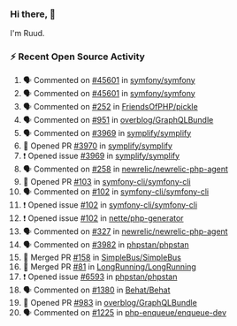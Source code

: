 ### Hi there, 👋

I'm Ruud.
 
### :zap: Recent Open Source Activity

<!--START_SECTION:activity-->
1. 🗣 Commented on [#45601](https://github.com/symfony/symfony/issues/45601) in [symfony/symfony](https://github.com/symfony/symfony)
2. 🗣 Commented on [#45601](https://github.com/symfony/symfony/issues/45601) in [symfony/symfony](https://github.com/symfony/symfony)
3. 🗣 Commented on [#252](https://github.com/FriendsOfPHP/pickle/issues/252) in [FriendsOfPHP/pickle](https://github.com/FriendsOfPHP/pickle)
4. 🗣 Commented on [#951](https://github.com/overblog/GraphQLBundle/issues/951) in [overblog/GraphQLBundle](https://github.com/overblog/GraphQLBundle)
5. 🗣 Commented on [#3969](https://github.com/symplify/symplify/issues/3969) in [symplify/symplify](https://github.com/symplify/symplify)
6. 💪 Opened PR [#3970](https://github.com/symplify/symplify/pull/3970) in [symplify/symplify](https://github.com/symplify/symplify)
7. ❗️ Opened issue [#3969](https://github.com/symplify/symplify/issues/3969) in [symplify/symplify](https://github.com/symplify/symplify)
8. 🗣 Commented on [#258](https://github.com/newrelic/newrelic-php-agent/issues/258) in [newrelic/newrelic-php-agent](https://github.com/newrelic/newrelic-php-agent)
9. 💪 Opened PR [#103](https://github.com/symfony-cli/symfony-cli/pull/103) in [symfony-cli/symfony-cli](https://github.com/symfony-cli/symfony-cli)
10. 🗣 Commented on [#102](https://github.com/symfony-cli/symfony-cli/issues/102) in [symfony-cli/symfony-cli](https://github.com/symfony-cli/symfony-cli)
11. ❗️ Opened issue [#102](https://github.com/symfony-cli/symfony-cli/issues/102) in [symfony-cli/symfony-cli](https://github.com/symfony-cli/symfony-cli)
12. ❗️ Opened issue [#102](https://github.com/nette/php-generator/issues/102) in [nette/php-generator](https://github.com/nette/php-generator)
13. 🗣 Commented on [#327](https://github.com/newrelic/newrelic-php-agent/issues/327) in [newrelic/newrelic-php-agent](https://github.com/newrelic/newrelic-php-agent)
14. 🗣 Commented on [#3982](https://github.com/phpstan/phpstan/issues/3982) in [phpstan/phpstan](https://github.com/phpstan/phpstan)
15. 🎉 Merged PR [#158](https://github.com/SimpleBus/SimpleBus/pull/158) in [SimpleBus/SimpleBus](https://github.com/SimpleBus/SimpleBus)
16. 🎉 Merged PR [#81](https://github.com/LongRunning/LongRunning/pull/81) in [LongRunning/LongRunning](https://github.com/LongRunning/LongRunning)
17. ❗️ Opened issue [#6593](https://github.com/phpstan/phpstan/issues/6593) in [phpstan/phpstan](https://github.com/phpstan/phpstan)
18. 🗣 Commented on [#1380](https://github.com/Behat/Behat/issues/1380) in [Behat/Behat](https://github.com/Behat/Behat)
19. 💪 Opened PR [#983](https://github.com/overblog/GraphQLBundle/pull/983) in [overblog/GraphQLBundle](https://github.com/overblog/GraphQLBundle)
20. 🗣 Commented on [#1225](https://github.com/php-enqueue/enqueue-dev/issues/1225) in [php-enqueue/enqueue-dev](https://github.com/php-enqueue/enqueue-dev)
<!--END_SECTION:activity-->
